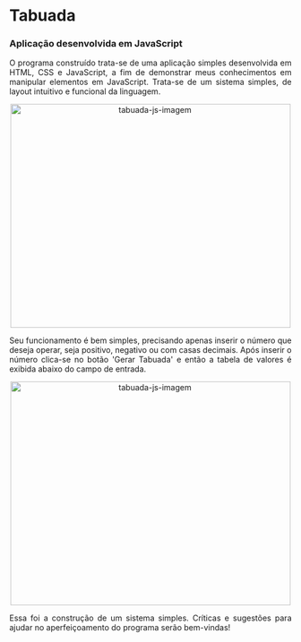 <h1>Tabuada</h1>
<h3>Aplicação desenvolvida em JavaScript</h3>

<p align="justify">O programa construído trata-se de uma aplicação simples desenvolvida em HTML, CSS e JavaScript, a fim de demonstrar meus conhecimentos em manipular elementos 
em JavaScript. Trata-se de um sistema simples, de layout intuitivo e funcional da linguagem.</p>

<p align="center">
  <img src="https://user-images.githubusercontent.com/72031181/149628637-1f7987c0-3784-4593-a1c5-356a5f15f576.png" width="500" height="400" alt="tabuada-js-imagem"/>
</p>

<p align="justify">Seu funcionamento é bem simples, precisando apenas inserir o número que deseja operar, seja positivo, negativo ou com casas decimais. Após inserir o número 
clica-se no botão 'Gerar Tabuada' e então a tabela de valores é exibida abaixo do campo de entrada.</p>

<p align="center">
  <img src="https://user-images.githubusercontent.com/72031181/149628854-90533291-fae0-4931-b830-eac64300deef.png" width="500" height="400" alt="tabuada-js-imagem"/>
</p>

<p align="justify">Essa foi a construção de um sistema simples. Críticas e sugestões para ajudar no aperfeiçoamento do programa serão bem-vindas!</p>
